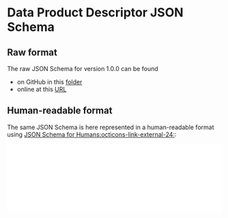 # Data Product Descriptor JSON Schema

## Raw format
The raw JSON Schema for version 1.0.0 can be found 

* on GitHub in this [folder](https://github.com/opendatamesh-initiative/odm-specification-dpdescriptor/tree/main/schemas/v1.0.0)
* online at this [URL](./schema.json)

## Human-readable format

The same JSON Schema is here represented in a human-readable format using <a href="https://coveooss.github.io/json-schema-for-humans" target="_blank">JSON Schema for Humans:octicons-link-external-24:</a>:

<div style="background-color: white;padding: 1%;">
  <iframe width=100% onload="this.style.height=(this.contentWindow.document.body.scrollHeight+20)+'px';" frameBorder="0" src="../html/schema.html"></iframe>
</div>